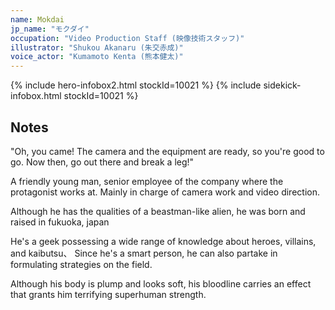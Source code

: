 ```yaml
---
name: Mokdai
jp_name: "モクダイ"
occupation: "Video Production Staff (映像技術スタッフ)"
illustrator: "Shukou Akanaru (朱交赤成)"
voice_actor: "Kumamoto Kenta (熊本健太)"
---
```


{% include hero-infobox2.html stockId=10021 %}
{% include sidekick-infobox.html stockId=10021 %}

## Notes

"Oh, you came! The camera and the equipment are ready, so you're good to go. Now then, go out there and break a leg!"

A friendly young man, senior employee of the company where the protagonist works at. Mainly in charge of camera work and video direction.

Although he has the qualities of a beastman-like alien, he was born and raised in fukuoka, japan

He's a geek possessing a wide range of knowledge about heroes, villains, and kaibutsu、
Since he's a smart person, he can also partake in formulating strategies on the field.

Although his body is plump and looks soft, his bloodline carries an effect that grants him terrifying superhuman strength.
